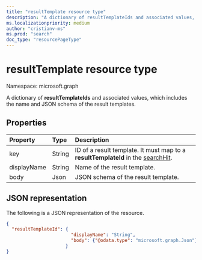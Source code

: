 ```yaml
---
title: "resultTemplate resource type"
description: "A dictionary of resultTemplateIds and associated values, which include the name and JSON schema of the result templates."
ms.localizationpriority: medium
author: "cristianv-ms"
ms.prod: "search"
doc_type: "resourcePageType"
---
```


# resultTemplate resource type

Namespace: microsoft.graph

A dictionary of **resultTemplateIds** and associated values, which includes the name and JSON schema of the result templates.

## Properties

| Property     | Type        | Description |
|:-------------|:------------|:------------|
|key|String|ID of a result template. It must map to a **resultTemplateId** in the [searchHit](searchhit.md).|
|displayName|String|Name of the result template.|
|body|Json|JSON schema of the result template.|

## JSON representation

The following is a JSON representation of the resource.

<!-- {
  "blockType": "resource",
  "optionalProperties": [
  ],
  "@odata.type": "microsoft.graph.resultTemplate",
  "baseType": null
}-->


```json
{
  "resultTemplateId": {
                        "displayName": "String",
                        "body": {"@odata.type": "microsoft.graph.Json"}
                      }
}
```


<!-- uuid: 16cd6b66-4b1a-43a1-adaf-3a886856ed98
2019-02-04 14:57:30 UTC -->
<!-- {
  "type": "#page.annotation",
  "description": "resultTemplate resource",
  "keywords": "",
  "section": "documentation",
  "tocPath": ""
}-->
